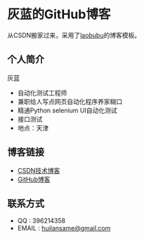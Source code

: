 
# 灰蓝的GitHub博客



从CSDN搬家过来，采用了[laobubu](http://blog.laobubu.net/)的博客模板。


## 个人简介

灰蓝

- 自动化测试工程师
- 兼职给人写点网页自动化程序养家糊口
- 精通Python selenium UI自动化测试
- 接口测试
- 地点：天津


## 博客链接

- [CSDN技术博客](http://blog.csdn.net/huilan_same)
- [GitHub博客](https://huilansame.github.io/)

## 联系方式

- QQ : 396214358
- EMAIL : huilansame@gmail.com
